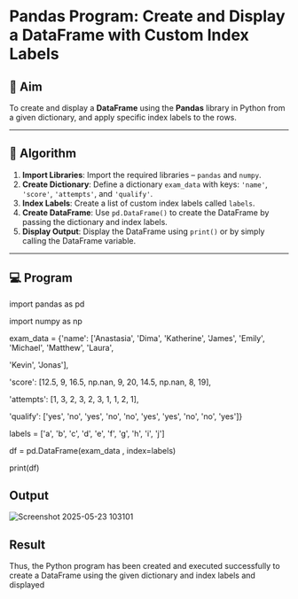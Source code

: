 # Pandas Program: Create and Display a DataFrame with Custom Index Labels

## 🎯 Aim

To create and display a **DataFrame** using the **Pandas** library in Python from a given dictionary, and apply specific index labels to the rows.

---

## 🧠 Algorithm

1. **Import Libraries**: Import the required libraries – `pandas` and `numpy`.
2. **Create Dictionary**: Define a dictionary `exam_data` with keys: `'name'`, `'score'`, `'attempts'`, and `'qualify'`.
3. **Index Labels**: Create a list of custom index labels called `labels`.
4. **Create DataFrame**: Use `pd.DataFrame()` to create the DataFrame by passing the dictionary and index labels.
5. **Display Output**: Display the DataFrame using `print()` or by simply calling the DataFrame variable.

---

## 💻 Program
import pandas as pd

import numpy as np

exam_data = {'name': ['Anastasia', 'Dima', 'Katherine', 'James', 'Emily', 'Michael', 'Matthew', 'Laura', 

'Kevin', 'Jonas'],

 'score': [12.5, 9, 16.5, np.nan, 9, 20, 14.5, np.nan, 8, 19],
 
 'attempts': [1, 3, 2, 3, 2, 3, 1, 1, 2, 1],
 
 'qualify': ['yes', 'no', 'yes', 'no', 'no', 'yes', 'yes', 'no', 'no', 'yes']}
 
labels = ['a', 'b', 'c', 'd', 'e', 'f', 'g', 'h', 'i', 'j']

df = pd.DataFrame(exam_data , index=labels)

print(df)

## Output
![Screenshot 2025-05-23 103101](https://github.com/user-attachments/assets/5abb1acf-c406-402e-91e7-39770661b0b4)

## Result
Thus, the Python program has been created and executed successfully to create a DataFrame using 
the given dictionary and index labels and displayed
